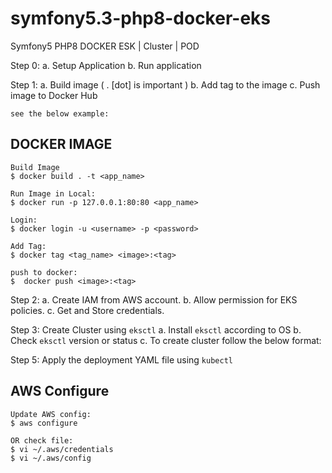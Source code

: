# symfony5.3-php8-docker-eks
Symfony5 PHP8 DOCKER ESK | Cluster | POD

Step 0: 
    a. Setup Application 
    b. Run application 

Step 1: 
    a. Build image ( . [dot] is  important )
    b. Add tag to the image
    c. Push image to Docker Hub
    
    see the below example:

## DOCKER IMAGE
    Build Image
    $ docker build . -t <app_name>

    Run Image in Local:
    $ docker run -p 127.0.0.1:80:80 <app_name>

    Login:
    $ docker login -u <username> -p <password>
    
    Add Tag:
    $ docker tag <tag_name> <image>:<tag>

    push to docker:
    $  docker push <image>:<tag>

Step 2: 
    a. Create IAM from AWS account.
    b. Allow permission for EKS policies.
    c. Get and Store credentials.


Step 3:  Create Cluster  using `eksctl`
    a. Install `eksctl` according to OS
    b. Check `eksctl` version or status
    c. To create cluster follow the below format:


Step 5: Apply the deployment YAML file using `kubectl`



## AWS Configure
    Update AWS config:
    $ aws configure

    OR check file:
    $ vi ~/.aws/credentials
    $ vi ~/.aws/config
